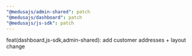 ```yaml
---
"@medusajs/admin-shared": patch
"@medusajs/dashboard": patch
"@medusajs/js-sdk": patch
---
```


feat(dashboard,js-sdk,admin-shared): add customer addresses + layout change
